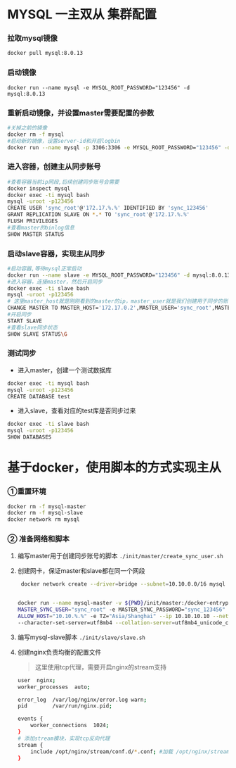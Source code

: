 # MYSQL 一主双从 集群配置

### 拉取mysql镜像

```bash
docker pull mysql:8.0.13
```

### 启动镜像

```
docker run --name mysql -e MYSQL_ROOT_PASSWORD="123456" -d mysql:8.0.13
```

### 重新启动镜像，并设置master需要配置的参数

```bash
#关掉之前的镜像
docker rm -f mysql
#启动新的镜像，设置server-id和开启logbin
docker run --name mysql -p 3306:3306 -e MYSQL_ROOT_PASSWORD="123456" -d mysql:8.0.13 --server-id=1 --character-set-server=utf8mb4 --collation-server=utf8mb4_unicode_ci --log-bin=mysql-bin --sync_binlog=1

```

### 进入容器，创建主从同步账号

```bash
#查看容器当前ip网段,后续创建同步账号会需要
docker inspect mysql
docker exec -ti mysql bash
mysql -uroot -p123456
CREATE USER 'sync_root'@'172.17.%.%' IDENTIFIED BY 'sync_123456'
GRANT REPLICATION SLAVE ON *.* TO 'sync_root'@'172.17.%.%'
FLUSH PRIVILEGES
#查看master的binlog信息
SHOW MASTER STATUS

```

### 启动slave容器，实现主从同步

```bash
#启动容器,等待mysql正常启动
docker run --name slave -e MYSQL_ROOT_PASSWORD="123456" -d mysql:8.0.13 --server-id=2 --character-set-server=utf8mb4 --collation-server=utf8mb4_unicode_ci
#进入容器，连接master，然后开启同步
docker exec -ti slave bash
mysql -uroot -p123456
# 这里master_host就是刚刚看到的master的ip，master_user就是我们创建用于同步的账号，master_log_file和master_log_pos就是通过show master status获得到的
CHANGE MASTER TO MASTER_HOST='172.17.0.2',MASTER_USER='sync_root',MASTER_PASSWORD='sync_123456',MASTER_LOG_FILE='mysql-bin.000003',MASTER_LOG_POS=900
#开启同步
START SLAVE
#查看slave同步状态
SHOW SLAVE STATUS\G
```

### 测试同步

- 进入master，创建一个测试数据库

```bash
docker exec -ti mysql bash
mysql -uroot -p123456
CREATE DATABASE test

```

- 进入slave，查看对应的test库是否同步过来

```bash
docker exec -ti slave bash
mysql -uroot -p123456
SHOW DATABASES

```

# 基于docker，使用脚本的方式实现主从

### ①重置环境

```bash
docker rm -f mysql-master
docker rm -f mysql-slave
docker network rm mysql
 ```

### ② 准备网络和脚本

1. 编写master用于创建同步账号的脚本 `./init/master/create_sync_user.sh`
2. 创建网卡，保证master和slave都在同一个网段
   ```bash
    docker network create --driver=bridge --subnet=10.10.0.0/16 mysql
    
   ```

   ```bash
   docker run --name mysql-master -v ${PWD}/init/master:/docker-entrypoint-initdb.d -e MYSQL_ROOT_PASSWORD="123456" -e
   MASTER_SYNC_USER="sync_root" -e MASTER_SYNC_PASSWORD="sync_123456" -e ADMIN_USER="root" -e ADMIN_PASSWORD="123456" -e
   ALLOW_HOST="10.10.%.%" -e TZ="Asia/Shanghai" --ip 10.10.10.10 --network mysql -d mysql:8.0.13 --server-id=1
   --character-set-server=utf8mb4 --collation-server=utf8mb4_unicode_ci --log-bin=mysql-bin --sync_binlog=1
   ```
3. 编写mysql-slave脚本 `./init/slave/slave.sh`

4. 创建nginx负责均衡的配置文件
   > 这里使用tcp代理，需要开启nginx的stream支持
   ```bash
   user  nginx;
   worker_processes  auto;
   
   error_log  /var/log/nginx/error.log warn;
   pid        /var/run/nginx.pid;
   
   events {
       worker_connections  1024;
   }
   # 添加stream模块，实现tcp反向代理
   stream {
       include /opt/nginx/stream/conf.d/*.conf; #加载 /opt/nginx/stream/conf.d目录下面的所有配置文件
   }
   
   ```


